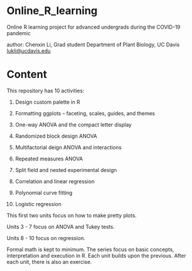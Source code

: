 # Online_R_learning
Online R learning project for advanced undergrads during the COVID-19 pandemic 

author: Chenxin Li, 
Grad student 
Department of Plant Biology,
UC Davis 
lukli@ucdavis.edu 

# Content
This repository has 10 activities: 

1) Design custom palette in R 
2) Formatting ggplots – faceting, scales, guides, and themes


3) One-way ANOVA and the compact letter display
4) Randomized block design ANOVA 
5) Multifactorial deign ANOVA and interactions
6) Repeated measures ANOVA
7) Split field and nested experimental design


8) Correlation and linear regression
9) Polynomial curve fitting 
10) Logistic regression  

This first two units focus on how to make pretty plots. 

Units 3 - 7 focus on ANOVA and Tukey tests. 

Units 8 - 10 focus on regression. 


Formal math is kept to minimum. The series focus on basic concepts, interpretation and execution in R. 
Each unit builds upon the previous. After each unit, there is also an exercise. 
